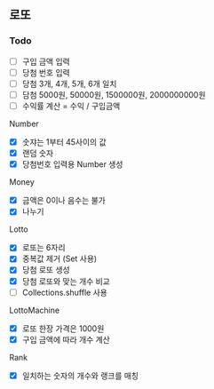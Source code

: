 ## 로또

### Todo
- [ ] 구입 금액 입력
- [ ] 당첨 번호 입력
- [ ] 당첨 3개, 4개, 5개, 6개 일치
- [ ] 담첨 5000원, 50000원, 1500000원, 2000000000원
- [ ] 수익률 계산 = 수익 / 구입금액

Number
- [x] 숫쟈는 1부터 45사이의 값
- [x] 랜덤 숫자
- [x] 당첨번호 입력용 Number 생성

Money
- [x] 금액은 0이나 음수는 불가
- [x] 나누기

Lotto
- [x] 로또는 6자리 
- [x] 중복값 제거 (Set 사용)
- [x] 당첨 로또 생성
- [x] 당첨 로또와 맞는 개수 비교
- [ ] Collections.shuffle 사용

LottoMachine
- [x] 로또 한장 가격은 1000원
- [x] 구입 금액에 따라 개수 계산

Rank
- [x] 일치하는 숫자의 개수와 랭크를 매칭